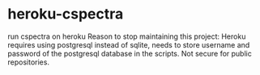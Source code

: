 # heroku-cspectra
run cspectra on heroku
Reason to stop maintaining this project:
Heroku requires using postgresql instead of sqlite, needs to 
store username and password of the postgresql database in the 
scripts. Not secure for public repositories.

